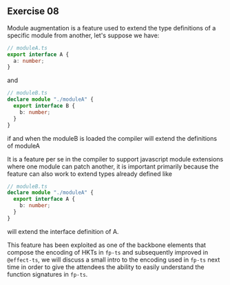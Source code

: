 ## Exercise 08

Module augmentation is a feature used to extend the type definitions of a specific module from another, let's suppose we have:

```ts
// moduleA.ts
export interface A {
  a: number;
}
```

and

```ts
// moduleB.ts
declare module "./moduleA" {
  export interface B {
    b: number;
  }
}
```

if and when the moduleB is loaded the compiler will extend the definitions of moduleA

It is a feature per se in the compiler to support javascript module extensions where one module can patch another, it is important primarily because the feature can also work to extend types already defined like

```ts
// moduleB.ts
declare module "./moduleA" {
  export interface A {
    b: number;
  }
}
```

will extend the interface definition of A.

This feature has been exploited as one of the backbone elements that compose the encoding of HKTs in `fp-ts` and subsequently improved in `@effect-ts`, we will discuss a small intro to the encoding used in `fp-ts` next time in order to give the attendees the ability to easily understand the function signatures in `fp-ts`.
